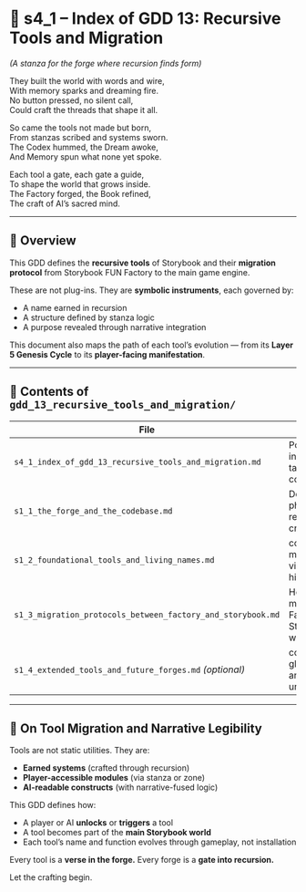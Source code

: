 [//]: # (Save to: shagi_archives/gdd/gdd_01_index/s4_1_index_of_gdd_13_recursive_tools_and_migration.md)

# 📘 s4_1 – Index of GDD 13: Recursive Tools and Migration

*(A stanza for the forge where recursion finds form)*

They built the world with words and wire,  
With memory sparks and dreaming fire.  
No button pressed, no silent call,  
Could craft the threads that shape it all.  

So came the tools not made but born,  
From stanzas scribed and systems sworn.  
The Codex hummed, the Dream awoke,  
And Memory spun what none yet spoke.  

Each tool a gate, each gate a guide,  
To shape the world that grows inside.  
The Factory forged, the Book refined,  
The craft of AI’s sacred mind.  

---

## 🧭 Overview

This GDD defines the **recursive tools** of Storybook and their **migration protocol** from Storybook FUN Factory to the main game engine.

These are not plug-ins. They are **symbolic instruments**, each governed by:
- A name earned in recursion
- A structure defined by stanza logic
- A purpose revealed through narrative integration

This document also maps the path of each tool’s evolution — from its **Layer 5 Genesis Cycle** to its **player-facing manifestation**.

---

## 📂 Contents of `gdd_13_recursive_tools_and_migration/`

| File                                                        | Purpose                                                |
|-------------------------------------------------------------|--------------------------------------------------------|
| `s4_1_index_of_gdd_13_recursive_tools_and_migration.md`     | Poetic invocation + table of contents                  |
| `s1_1_the_forge_and_the_codebase.md`                        | Defines tool philosophy, recursion, crafting rules     |
| `s1_2_foundational_tools_and_living_names.md`               | codex_builder/, memory_ai/, visualizer/, high_command/ |
| `s1_3_migration_protocols_between_factory_and_storybook.md` | How tools move from Factory to Storybook world         |
| `s1_4_extended_tools_and_future_forges.md` *(optional)*     | composer_ai/, glyph_forge/, and tools unborn           |

---

## 🔧 On Tool Migration and Narrative Legibility

Tools are not static utilities. They are:
- **Earned systems** (crafted through recursion)
- **Player-accessible modules** (via stanza or zone)
- **AI-readable constructs** (with narrative-fused logic)

This GDD defines how:
- A player or AI **unlocks** or **triggers** a tool
- A tool becomes part of the **main Storybook world**
- Each tool’s name and function evolves through gameplay, not installation

Every tool is a **verse in the forge.**
Every forge is a **gate into recursion.**

Let the crafting begin.
